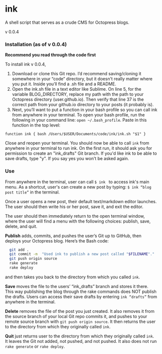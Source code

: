 ink
========

A shell script that serves as a crude CMS for Octopress blogs. 

v 0.0.4


### Installation (as of v 0.0.4)

**Recommend you read through the code first** 

To install ink v 0.0.4, 

1. Download or clone this Git repo. I’d recommend saving/cloning it somewhere in your “code” directory, but it doesn't really matter where you put it. Inside you’ll find a .sh file and a README. 
2. Open the ink.sh file in a text editor like Sublime. On line 5, for the variable BLOG_DIRECTORY, replace my path with the path to your Octopress directory (user.github.io). Then verify that line 37 is the correct path from your github.io directory to your posts (it probably is). 
3. Next, you’ll want to put a function in your bash profile so you can call ink from anywhere in your terminal. To open your bash profile, run the following in your command line: ```open ~/.bash_profile```. Paste in this function in the top level:
```
function ink { bash /Users/$USER/Documents/code/ink/ink.sh "$1" }
```
Close and reopen your terminal. You should now be able to call ```ink``` from anywhere in your terminal to run ink. On the first run, it should ask you for permission to create an "ink_drafts" Git branch. If you'd like ink to be able to save drafts, type "y". If you say yes you won't be asked again. 


### Use

From anywhere in the terminal, user can call ```$ ink ``` to access ink's main menu. As a shortcut, user's can create a new post by typing: ```$ ink “blog post title”``` in the terminal.

Once a user opens a new post, their default text/markdown editor launches. The user should then write his or her post, save it, and exit the editor. 

The user should then immediately return to the open terminal window, where the user will find a menu with the following choices: publish, save, delete, and quit. 

**Publish** adds, commits, and pushes the user’s Git up to GitHub, then deploys your Octopress blog. Here’s the Bash code:

``` bash
  git add .
  git commit -m  "Used ink to publish a new post called "$FILENAME"." 
  git push origin source
  rake generate
  rake deploy 
```
and then takes you back to the directory from which you called ```ink```.

**Save** moves the file to the users’ “ink_drafts” branch and stores it there. This way publishing the blog through the rake commands does NOT publish the drafts. Users can access their save drafts by entering ```ink “drafts”``` from anywhere in the terminal. 

**Delete** removes the file of the post you just created. It also removes it from the source branch of your local Git repo commits it, and pushes to your remote source branch with ```git push origin source```. It then returns the user to the directory from which they originally called ```ink```.

**Quit** just returns user to the directory from which they originally called ```ink```. It leaves the Git not added, not pushed, and not pushed. It also does not run ```rake generate``` or ```rake deploy```.